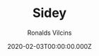 ---
title: Sidey
github: https://github.com/ronv/sidey
demo: https://sidey-jekyll.netlify.com/
author: Ronalds Vilcins
date: 2020-02-03T00:00:00.000Z
ssg:
  - Jekyll
category:
  - Blog
description: Simple and minimalistic jekyll blogging theme
draft: true
publish_date: '2020-01-30T18:13:54Z'
update_date: '2022-07-31T17:46:16Z'
github_star: 430
github_fork: 189
---
